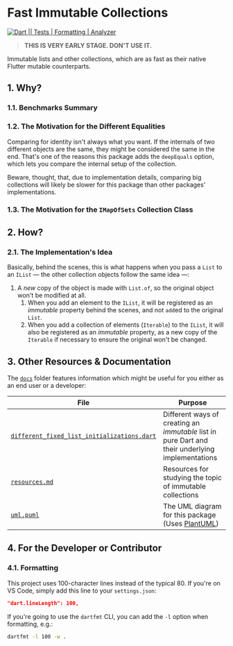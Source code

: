 # Fast Immutable Collections

[![Dart || Tests | Formatting | Analyzer][github_ci_badge]][github_actions]

> **THIS IS VERY EARLY STAGE. DON'T USE IT.**

Immutable lists and other collections, which are as fast as their native Flutter mutable counterparts.


[github_actions]: https://github.com/marcglasberg/fast_immutable_collections/actions
[github_ci_badge]: https://github.com/marcglasberg/fast_immutable_collections/workflows/Dart%20%7C%7C%20Tests%20%7C%20Formatting%20%7C%20Analyzer/badge.svg?branch=master

## 1. Why?

<!-- TODO: Add motivation for this project and its use. -->

### 1.1. Benchmarks Summary

<!-- TODO: Add summarized tables that, hopefully, quickly justify this package's existence.-->

### 1.2. The Motivation for the Different Equalities

Comparing for identity isn't always what you want. If the internals of two different objects are the same, they might be considered the same in the end. That's one of the reasons this package adds the `deepEquals` option, which lets you compare the internal setup of the collection.

Beware, thought, that, due to implementation details, comparing big collections will likely be slower for this package than other packages' implementations.

<!-- TODO: Complete. -->

### 1.3. The Motivation for the `IMapOfSets` Collection Class

<!-- TODO: Complete. -->

## 2. How?

### 2.1. The Implementation's Idea

Basically, behind the scenes, this is what happens when you pass a `List` to an `IList` &mdash; the other collection objects follow the same idea &mdash;:

1. A *new* copy of the object is made with `List.of`, so the original object won't be modified at all.
    1. When you add an element to the `IList`, it will be registered as an *immutable* property behind the scenes, and not `add`ed to the original `List`.
    1. When you add a collection of elements (`Iterable`) to the `IList`, it will also be registered as an *immutable* property, as a new copy of the `Iterable` if necessary to ensure the original won't be changed.

## 3. Other Resources & Documentation

The [`docs`][docs] folder features information which might be useful for you either as an end user or a developer:

| File                                                                                | Purpose                                                                                          |
| ----------------------------------------------------------------------------------- | ------------------------------------------------------------------------------------------------ |
| [`different_fixed_list_initializations.dart`][different_fixed_list_initializations] | Different ways of creating an *immutable* list in pure Dart and their underlying implementations |
| [`resources.md`][resources]                                                         | Resources for studying the topic of immutable collections                                        |
| [`uml.puml`][uml]                                                                   | The UML diagram for this package (Uses [PlantUML][plant_uml])                                    |


[docs]: docs/
[different_fixed_list_initializations]: docs/different_fixed_list_initializations.dart
[plant_uml]: https://plantuml.com/
[resources]: docs/resources.md
[uml]: docs/uml.puml

## 4. For the Developer or Contributor

### 4.1. Formatting 

This project uses 100-character lines instead of the typical 80. If you're on VS Code, simply add this line to your `settings.json`:

```json
"dart.lineLength": 100,
```

If you're going to use the `dartfmt` CLI, you can add the `-l` option when formatting, e.g.:

```sh
dartfmt -l 100 -w . 
```